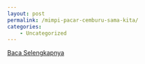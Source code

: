 ```yaml
---
layout: post
permalink: /mimpi-pacar-cemburu-sama-kita/
categories:
    - Uncategorized
---
```


[Baca Selengkapnya](/01)